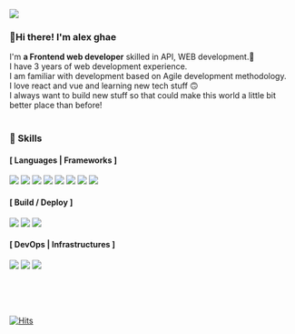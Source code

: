 <p>
  <a href="mailto:junghoon0112@gmail.com" target="_blank"><img src="https://img.shields.io/badge/junghoon0112@gmail.com-EA4335?style=flat-square&logo=Gmail&logoColor=white"/></a>
</p>

### 👋Hi there! I'm alex ghae

<p>
  I'm <b>a Frontend web developer</b> skilled in API, WEB development.🚀<br/>
  I have 3 years of web development experience.<br/>
  I am familiar with development based on Agile development methodology.<br/>
  I love react and vue and learning new tech stuff 🙃<br/>
  I always want to build new stuff so that could make this world a little bit better place than before! <br/><br/>
</p>

### 💪 Skills
#### [ Languages | Frameworks ]
<p>
  <img src="https://img.shields.io/badge/React-61DAFB?style=flat-square&logo=React&logoColor=black"/>
  <img src="https://img.shields.io/badge/Vue-4FC08D?style=flat-square&logo=Vue.js&logoColor=black"/>
  <img src="https://img.shields.io/badge/Javascript-F7DF1E?style=flat-square&logo=Javascript&logoColor=black"/>
  <img src="https://img.shields.io/badge/jQuery-0769AD?style=flat-square&logo=jQuery&logoColor=black"/>
  <img src="https://img.shields.io/badge/HTML5-E34F26?style=flat-square&logo=HTML5&logoColor=black"/>
  <img src="https://img.shields.io/badge/CSS3-1572B6?style=flat-square&logo=CSS3&logoColor=black"/>
  <img src="https://img.shields.io/badge/Sass-CC6699?style=flat-square&logo=Sass&logoColor=black"/>
  <img src="https://img.shields.io/badge/TypeScript-3178C6?style=flat-square&logo=TypeScript&logoColor=white"/>
</p>


#### [ Build / Deploy ]
<p>
  <img src="https://img.shields.io/badge/Jest-C21325?style=flat-square&logo=Jest&logoColor=white"/>
  <img src="https://img.shields.io/badge/Github Actions-2088FF?style=flat-square&logo=Github-Actions&logoColor=white"/>
  <img src="https://img.shields.io/badge/react testing library-E33332?style=flat-square&logo=Testing-Library&logoColor=white"/>
</p>

#### [ DevOps | Infrastructures ]
<p>
  <img src="https://img.shields.io/badge/Git-F05032?style=flat-square&logo=Git&logoColor=white"/>
  <img src="https://img.shields.io/badge/Amazon AWS-FF9900?style=flat-square&logo=Amazon-AWS&logoColor=white"/>
  <img src="https://img.shields.io/badge/Amazon S3-569A31?style=flat-square&logo=Amazon-S3&logoColor=white"/>
</p>

<br/><br/><br/>

[![Hits](https://hits.seeyoufarm.com/api/count/incr/badge.svg?url=https%3A%2F%2Fgithub.com%2FJungHoonGhae%2Fhit-counter&count_bg=%23000000&title_bg=%23555555&icon=&icon_color=%23E7E7E7&title=hits&edge_flat=false)](https://hits.seeyoufarm.com)
